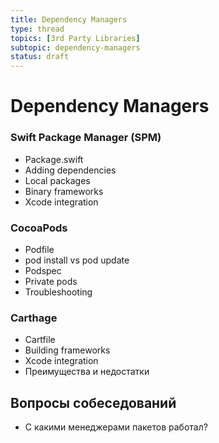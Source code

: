 ```yaml
---
title: Dependency Managers
type: thread
topics: [3rd Party Libraries]
subtopic: dependency-managers
status: draft
---
```


# Dependency Managers


### Swift Package Manager (SPM)
- Package.swift
- Adding dependencies
- Local packages
- Binary frameworks
- Xcode integration

### CocoaPods
- Podfile
- pod install vs pod update
- Podspec
- Private pods
- Troubleshooting

### Carthage
- Cartfile
- Building frameworks
- Xcode integration
- Преимущества и недостатки

## Вопросы собеседований
- С какими менеджерами пакетов работал?

